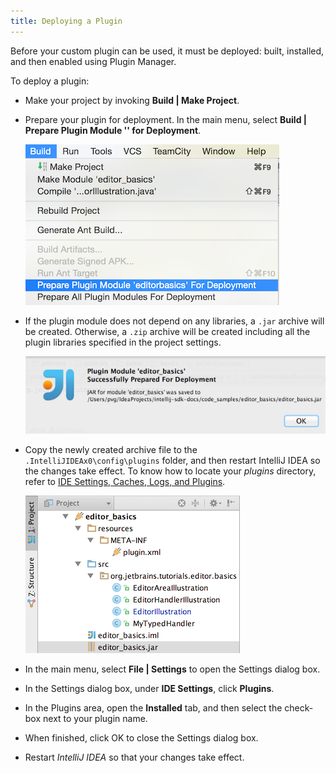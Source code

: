 ```yaml
---
title: Deploying a Plugin
---
```


Before your custom plugin can be used, it must be deployed: built, installed, and then enabled using Plugin Manager.

To deploy a plugin:

* Make your project by invoking **Build \| Make Project**.
* Prepare your plugin for deployment. In the main menu, select **Build \| Prepare Plugin Module '<module name>' for Deployment**.

  ![Prepare Plugin for Deployment](deploying_plugin/img/prepare_plugin_for_deployment.png)

* If the plugin module does not depend on any libraries, a `.jar` archive will be created. Otherwise, a `.zip` archive will be created including all the plugin libraries specified in the project settings.

  ![Jar Saved Notification](deploying_plugin/img/jar_saved_notification.png)

* Copy the newly created archive file to the `.IntelliJIDEAx0\config\plugins` folder, and then restart IntelliJ IDEA so the changes take effect.  To know how to locate your *plugins* directory, refer to [IDE Settings, Caches, Logs, and Plugins](/basics/settings_caches_logs.md).

  ![Jar File Location](deploying_plugin/img/jar_location.png)

* In the main menu, select **File \| Settings** to open the Settings dialog box.
* In the Settings dialog box, under **IDE Settings**, click **Plugins**.
* In the Plugins area, open the **Installed** tab, and then select the check-box next to your plugin name.
* When finished, click OK to close the Settings dialog box.
* Restart *IntelliJ IDEA* so that your changes take effect.
